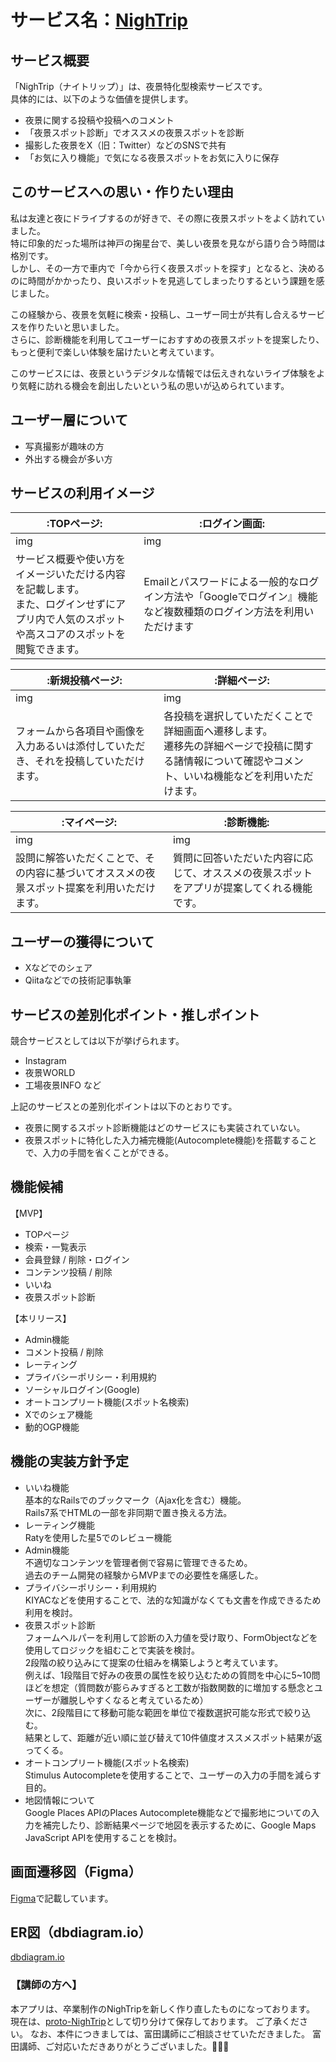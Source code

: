 # サービス名：[NighTrip](https://nightrip.onrender.com/)
## サービス概要
「NighTrip（ナイトリップ）」は、夜景特化型検索サービスです。<br>
具体的には、以下のような価値を提供します。<br>
- 夜景に関する投稿や投稿へのコメント
- 「夜景スポット診断」でオススメの夜景スポットを診断
- 撮影した夜景をX（旧：Twitter）などのSNSで共有
- 「お気に入り機能」で気になる夜景スポットをお気に入りに保存

## このサービスへの思い・作りたい理由
私は友達と夜にドライブするのが好きで、その際に夜景スポットをよく訪れていました。<br>
特に印象的だった場所は神戸の掬星台で、美しい夜景を見ながら語り合う時間は格別です。<br>
しかし、その一方で車内で「今から行く夜景スポットを探す」となると、決めるのに時間がかかったり、良いスポットを見逃してしまったりするという課題を感じました。<br>

この経験から、夜景を気軽に検索・投稿し、ユーザー同士が共有し合えるサービスを作りたいと思いました。<br>
さらに、診断機能を利用してユーザーにおすすめの夜景スポットを提案したり、もっと便利で楽しい体験を届けたいと考えています。<br>

このサービスには、夜景というデジタルな情報では伝えきれないライブ体験をより気軽に訪れる機会を創出したいという私の思いが込められています。<br>

## ユーザー層について
- 写真撮影が趣味の方
- 外出する機会が多い方

## サービスの利用イメージ
|:TOPページ:|:ログイン画面:|
|---|---|
|img|img|
|サービス概要や使い方をイメージいただける内容を記載します。<br>また、ログインせずにアプリ内で人気のスポットや高スコアのスポットを閲覧できます。|Emailとパスワードによる一般的なログイン方法や「Googleでログイン』機能など複数種類のログイン方法を利用いただけます|

|:新規投稿ページ:|:詳細ページ:|
|---|---|
|img|img|
|フォームから各項目や画像を入力あるいは添付していただき、それを投稿していただけます。|各投稿を選択していただくことで詳細画面へ遷移します。<br>遷移先の詳細ページで投稿に関する諸情報について確認やコメント、いいね機能などを利用いただけます。|

|:マイページ:|:診断機能:|
|---|---|
|img|img|
|設問に解答いただくことで、その内容に基づいてオススメの夜景スポット提案を利用いただけます。|質問に回答いただいた内容に応じて、オススメの夜景スポットをアプリが提案してくれる機能です。|

## ユーザーの獲得について
- Xなどでのシェア
- Qiitaなどでの技術記事執筆

## サービスの差別化ポイント・推しポイント
競合サービスとしては以下が挙げられます。
- Instagram
- 夜景WORLD
- 工場夜景INFO など

上記のサービスとの差別化ポイントは以下のとおりです。
- 夜景に関するスポット診断機能はどのサービスにも実装されていない。
- 夜景スポットに特化した入力補完機能(Autocomplete機能)を搭載することで、入力の手間を省くことができる。

## 機能候補
【MVP】<br>
- TOPページ
- 検索・一覧表示
- 会員登録 / 削除・ログイン
- コンテンツ投稿 / 削除
- いいね
- 夜景スポット診断

【本リリース】<br>
- Admin機能
- コメント投稿 / 削除
- レーティング
- プライバシーポリシー・利用規約
- ソーシャルログイン(Google)
- オートコンプリート機能(スポット名検索)
- Xでのシェア機能
- 動的OGP機能

## 機能の実装方針予定
- いいね機能<br>
  基本的なRailsでのブックマーク（Ajax化を含む）機能。<br>
  Rails7系でHTMLの一部を非同期で置き換える方法。<br>
- レーティング機能<br>
  Ratyを使用した星5でのレビュー機能<br>
- Admin機能<br>
  不適切なコンテンツを管理者側で容易に管理できるため。<br>
  過去のチーム開発の経験からMVPまでの必要性を痛感した。<br>
- プライバシーポリシー・利用規約<br>
  KIYACなどを使用することで、法的な知識がなくても文書を作成できるため利用を検討。<br>
- 夜景スポット診断<br>
  フォームヘルパーを利用して診断の入力値を受け取り、FormObjectなどを使用してロジックを組むことで実装を検討。<br>
  2段階の絞り込みにて提案の仕組みを構築しようと考えています。<br>
  例えば、1段階目で好みの夜景の属性を絞り込むための質問を中心に5~10問ほどを想定（質問数が膨らみすぎると工数が指数関数的に増加する懸念とユーザーが離脱しやすくなると考えているため）<br>
  次に、2段階目にて移動可能な範囲を単位で複数選択可能な形式で絞り込む。<br>
  結果として、距離が近い順に並び替えて10件値度オススメスポット結果が返ってくる。<br>
- オートコンプリート機能(スポット名検索)<br>
  Stimulus Autocompleteを使用することで、ユーザーの入力の手間を減らす目的。<br>
- 地図情報について<br>
	Google Places APIのPlaces Autocomplete機能などで撮影地についての入力を補完したり、診断結果ページで地図を表示するために、Google Maps JavaScript APIを使用することを検討。<br>

## 画面遷移図（Figma）
[Figma](https://www.figma.com/design/wJfx2YGnGh29NnKSyHBQgr/NighTrip?node-id=0-1&t=vJGRuuSqfAuQPLD2-1)で記載しています。

## ER図（dbdiagram.io）
[dbdiagram.io](https://dbdiagram.io/d/NighTrip-6785ce446b7fa355c3c7cc11)

### 【講師の方へ】
本アプリは、卒業制作のNighTripを新しく作り直したものになっております。
現在は、[proto-NighTrip](https://github.com/common-member/proto-NighTrip)として切り分けて保存しております。
ご了承ください。
なお、本件につきましては、富田講師にご相談させていただきました。
富田講師、ご対応いただきありがとうございました。🙇🙇🙇
